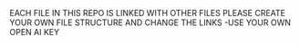 EACH FILE IN THIS REPO IS LINKED WITH OTHER FILES PLEASE CREATE YOUR OWN FILE STRUCTURE AND CHANGE THE LINKS
 -USE YOUR OWN OPEN AI KEY
